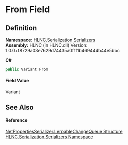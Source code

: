 # From Field




## Definition
**Namespace:** <a href="N_HLNC_Serialization_Serializers">HLNC.Serialization.Serializers</a>  
**Assembly:** HLNC (in HLNC.dll) Version: 1.0.0+f8729a03e7629d74435a0f1f1b469444b44e5bbc

**C#**
``` C#
public Variant From
```



#### Field Value
Variant

## See Also


#### Reference
<a href="T_HLNC_Serialization_Serializers_NetPropertiesSerializer_LerpableChangeQueue">NetPropertiesSerializer.LerpableChangeQueue Structure</a>  
<a href="N_HLNC_Serialization_Serializers">HLNC.Serialization.Serializers Namespace</a>  
